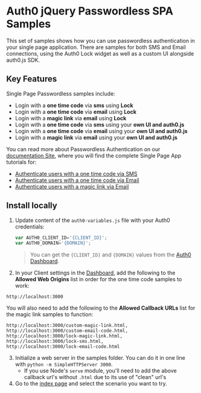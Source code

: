 # Auth0 jQuery Passwordless SPA Samples

This set of samples shows how you can use passwordless authentication in your single page application. There are samples for both SMS and Email connections, using the Auth0 Lock widget as well as a custom UI alongside auth0.js SDK.

## Key Features

Single Page Passwordless samples include:

* Login with a **one time code** via **sms** using **Lock**
* Login with a **one time code** via **email** using **Lock**
* Login with a **magic link** via **email** using **Lock**
* Login with a **one time code** via **sms** using your **own UI and auth0.js**
* Login with a **one time code** via **email** using your **own UI and auth0.js**
* Login with a **magic link** via **email** using your **own UI and auth0.js**

You can read more about Passwordless Authentication on our [documentation Site](https://auth0.com/docs/connections/passwordless), where you will find the complete Single Page App tutorials for:

* [Authenticate users with a one time code via SMS](https://auth0.com/docs/connections/passwordless/spa-sms)
* [Authenticate users with a one time code via Email](https://auth0.com/docs/connections/passwordless/spa-email-code)
* [Authenticate users with a magic link via Email](https://auth0.com/docs/connections/passwordless/spa-email-link)

## Install locally

1. Update content of the `auth0-variables.js` file with your Auth0 credentials:
	```js
	var AUTH0_CLIENT_ID='{CLIENT_ID}';
	var AUTH0_DOMAIN='{DOMAIN}';
	```
	> You can get the `{CLIENT_ID}` and `{DOMAIN}` values from the [Auth0 Dashboard](https://manage.auth0.com).

2. In your Client settings in the [Dashboard](https://manage.auth0.com), add the following to the **Allowed Web Origins** list in order for the one time code samples to work:

```
http://localhost:3000
```

You will also need to add the following to the **Allowed Callback URLs** list for the magic link samples to function:

```
http://localhost:3000/custom-magic-link.html,
http://localhost:3000/custom-email-code.html,
http://localhost:3000/lock-magic-link.html,
http://localhost:3000/lock-sms.html,
http://localhost:3000/lock-email-code.html
```


3. Initialize a web server in the samples folder. You can do it in one line with `python -m SimpleHTTPServer 3000`.
	* If you use Node's `serve` module, you'll need to add the above callback url's without `.html` due to its use of "clean" url's
4. Go to the [index page](http://localhost:3000) and select the scenario you want to try.
